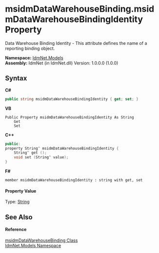 # msidmDataWarehouseBinding.msidmDataWarehouseBindingIdentity Property 
 

Data Warehouse Binding Identity - This attribute defines the name of a reporting binding object.

**Namespace:**&nbsp;<a href="N_IdmNet_Models">IdmNet.Models</a><br />**Assembly:**&nbsp;IdmNet (in IdmNet.dll) Version: 1.0.0.0 (1.0.0)

## Syntax

**C#**<br />
``` C#
public string msidmDataWarehouseBindingIdentity { get; set; }
```

**VB**<br />
``` VB
Public Property msidmDataWarehouseBindingIdentity As String
	Get
	Set
```

**C++**<br />
``` C++
public:
property String^ msidmDataWarehouseBindingIdentity {
	String^ get ();
	void set (String^ value);
}
```

**F#**<br />
``` F#
member msidmDataWarehouseBindingIdentity : string with get, set

```


#### Property Value
Type: <a href="http://msdn2.microsoft.com/en-us/library/s1wwdcbf" target="_blank">String</a>

## See Also


#### Reference
<a href="T_IdmNet_Models_msidmDataWarehouseBinding">msidmDataWarehouseBinding Class</a><br /><a href="N_IdmNet_Models">IdmNet.Models Namespace</a><br />